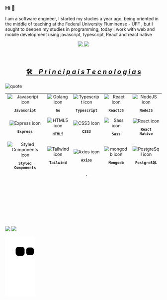 ### Hi 👋

<p>
       I am a software engineer, I started my studies a year ago, being oriented in the middle of teaching at the Federal University Fluminense - UFF , but I sought to deepen my studies in programming, today I work with web and mobile development using javascript, typescript, React and react native
  </p>
<div align="center">
  <a href="https://github.com/ErickElc">
  <img height="160em" src="https://github-readme-stats.vercel.app/api?username=ErickElc&show_icons=true&theme=merko&include_all_commits=true&count_private=true"/>
  <img height="160em" src="https://github-readme-stats.vercel.app/api/top-langs/?username=ErickElc&layout=compact&langs_count=7&theme=merko"/>
</div>
<div class="Icon" ></br>
  </br>
<h2 align="center">🛠️ &ensp; <i>P r i n c i p a i s    T e c n o l o g i a s</i></h2>
<img align="left" width="268px" alt="quote" src="https://quotes-github-readme.vercel.app/api?type=vertical&theme=merko"/>
<table align="right" height="267px">
  <tr>
    <td align="center">
      <img src="https://skillicons.dev/icons?i=js" width="65px" alt="Javascript icon"/><br>
      <sub>
        <b>
          <pre>Javascript</pre>
        </b>
      </sub>
    </td>
     <td align="center">
      <img src="https://skillicons.dev/icons?i=go" width="65px" alt="Golang icon"/><br>
      <sub>
        <b>
          <pre>Go</pre>
        </b>
      </sub>
    </td>
    <td align="center">
      <img src="https://skillicons.dev/icons?i=ts" width="65px" alt="Typescript icon"/><br>
      <sub>
        <b>
          <pre>Typescript</pre>
        </b>
      </sub>
    </td>
     <td align="center">
      <img src="https://skillicons.dev/icons?i=react" width="65px" alt="React icon"/><br>
      <sub>
        <b>
          <pre>ReactJS</pre>
        </b>
      </sub>
    </td>
     <td align="center">
      <img src="https://skillicons.dev/icons?i=nodejs" width="65px" alt="NodeJS icon"/><br>
      <sub>
        <b>
          <pre>NodeJS</pre>
        </b>
      </sub>
    </td>
  </tr>
  <tr>
    <td align="center">
      <img src="https://skillicons.dev/icons?i=express" width="65px" alt="Express icon"/><br>
      <sub>
        <b>
          <pre>Express</pre>
        </b>
      </sub>
    </td>
    <td align="center">
      <img src="https://skillicons.dev/icons?i=html" width="65px" alt="HTML5 icon"/><br>
      <sub>
        <b>
          <pre>HTML5</pre>
        </b>
      </sub>
    </td>
     <td align="center">
      <img src="https://skillicons.dev/icons?i=css" width="65px" alt="CSS3 icon"/><br>
      <sub>
        <b>
          <pre>CSS3</pre>
        </b>
      </sub>
    </td>
    <td align="center">
      <img src="https://skillicons.dev/icons?i=sass" width="65px" alt="Sass icon"/><br>
      <sub>
        <b>
          <pre>Sass</pre>
        </b>
      </sub>
    </td>
    <td align="center">
      <img src="https://skillicons.dev/icons?i=react" width="65px" alt="React icon"/><br>
      <sub>
        <b>
          <pre>React<br>Native</pre>
        </b>
      </sub>
    </td>
  </tr>
  <tr>
    <td align="center">
      <img src="https://skillicons.dev/icons?i=styledcomponents" width="60px" alt="Styled Components icon"/><br>
      <sub>
        <b>
          <pre>Styled<br>Components</pre>
        </b>
      </sub>
    </td>
    <td align="center">
      <img src="https://skillicons.dev/icons?i=tailwind" width="65px" alt="Tailwind icon"/><br>
      <sub>
        <b>
          <pre>Tailwind</pre>
        </b>
      </sub>
    </td>
    <td align="center">
      <img src="https://user-images.githubusercontent.com/86276393/177149370-01f7c4a4-9763-478f-938c-ec3d4e7c76c5.png" width="65px" alt="Axios icon"/><br>
      <sub>
        <b>
          <pre>&ensp;Axios&ensp;</pre>
        </b>
      </sub>
    </td>
    <td align="center">
      <img src="https://skillicons.dev/icons?i=mongodb" width="65px" alt="mongodb icon"/><br>
      <sub>
        <b>
          <pre>Mongodb</pre>
        </b>
      </sub>
    </td>
    <td align="center">
      <img src="https://skillicons.dev/icons?i=postgresql" width="65px" alt="PostgreSql icon"/><br>
      <sub>
        <b>
          <pre>PostgreSQL</pre>
        </b>
      </sub>
    </td>
  </tr>
  <tr>
    <td align="center">
      <img src="https://skillicons.dev/icons?i=vscode" width="65px" alt="vscode icon"/><br>
      <sub>
        <b>
          <pre>VSCode</pre>
        </b>
      </sub>
    </td>
    <td align="center">
      <img src="https://skillicons.dev/icons?i=bash" width="65px" alt="bash icon"/><br>
      <sub>
        <b>
          <pre>Terminal</pre>
        </b>
      </sub>
    </td>
    <td align="center">
      <img src="./assets/macoslogo.png" width="65px" alt="macosx icon" style="border-radius: 15px"/><br>
      <sub>
        <b>
          <pre>MacOSX</pre>
        </b>
      </sub>
    </td>
  <td align="center">
      <img src="https://skillicons.dev/icons?i=redux" width="65px" alt="redux icon"/><br>
      <sub>
        <b>
          <pre>redux</pre>
        </b>
      </sub>
    </td>
    <td align="center">
      <img src="https://skillicons.dev/icons?i=materialui" width="65px" alt="materialui icon"/><br>
      <sub>
        <b>
          <pre>MaterialUI</pre>
        </b>
      </sub>
    </td>
  </tr>
</table>
</div>
 </br>
 </br>
<br><br><br><br><br><br><br>
 <!-- <img src="https://shields-io-visitor-counter.herokuapp.com/badge?page=erickelc&style=for-the-badge&label=Visitantes&logo=OpenTelemetry&logoColor=BF91F3&color=70A5FD" alt="erickelc profile visitors" height="40px" /> -->
<br><br><br><br><br><br><br><br>
<br><br><br><br><br><br><br><br>
<div> 
  </br>
 </br>
  <a href = "mailto:ericklucas@id.uff.br" align="center"><img src="https://img.shields.io/badge/-Gmail-%23333?style=for-the-badge&logo=gmail&logoColor=white" target="_blank"></a>
  <a href="https://www.linkedin.com/in/erick-nascimento-1926a8231/" align="center" ><img src="https://img.shields.io/badge/-LinkedIn-%230077B5?style=for-the-badge&logo=linkedin&logoColor=white" target="_blank"></a> 
  
 
  ![Snake animation](https://github.com/ErickElc/ErickElc/blob/output/github-contribution-grid-snake.svg)
</div>

